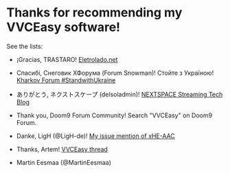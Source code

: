 # Thanks for recommending my VVCEasy software!

See the lists:

-  ¡Gracias, TRASTARO! [Eletrolado.net](https://www.elotrolado.net/hilo_fraunhofer-versatile-video-coding-h266-el-rival-para-av1_2386654#p1752441408)

-  Спасибі, Снеговик ХФорума (Forum Snowman)! Стойте з Україною! [Kharkov Forum #StandwithUkraine](https://www.kharkovforum.com/showthread.php?p=70577507#post70577507)

-  ありがとう, ネクストスケープ (delsoladmin)! [NEXTSPACE Streaming Tech Blog](https://media-streaming.nextscape.net/blog/1153/)

-  Thank you, Doom9 Forum Community! Search "VVCEasy" on Doom9 Forum.
                                                             
-  Danke, LigH (@LigH-de)! [My issue mention of xHE-AAC](https://forum.doom9.org/showthread.php?p=1970068&highlight=Martin+Eesmaa#post1970068)

-  Thanks, Artem! [VVCEasy thread](https://forum.doom9.org/showthread.php?p=1974413#post1974413)

-  Martin Eesmaa (@MartinEesmaa)
